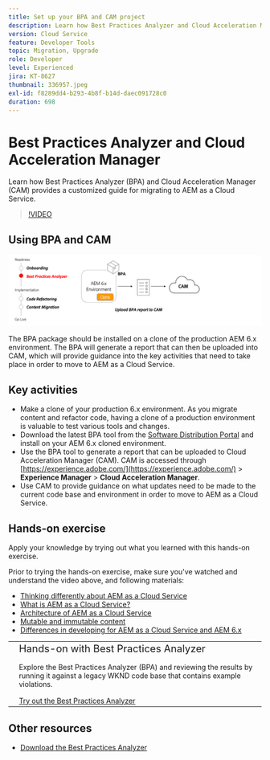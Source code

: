 ```yaml
---
title: Set up your BPA and CAM project
description: Learn how Best Practices Analyzer and Cloud Acceleration Manager provides a customized guide for migrating to AEM as a Cloud Service.
version: Cloud Service
feature: Developer Tools
topic: Migration, Upgrade
role: Developer
level: Experienced
jira: KT-8627
thumbnail: 336957.jpeg
exl-id: f8289dd4-b293-4b8f-b14d-daec091728c0
duration: 698
---
```

# Best Practices Analyzer and Cloud Acceleration Manager

Learn how Best Practices Analyzer (BPA) and Cloud Acceleration Manager (CAM) provides a customized guide for migrating to AEM as a Cloud Service. 

>[!VIDEO](https://video.tv.adobe.com/v/336957?quality=12&learn=on)

## Using BPA and CAM 

![BPA and CAM high level diagram](assets/bpa-cam-diagram.png)

The BPA package should be installed on a clone of the production AEM 6.x environment. The BPA will generate a report that can then be uploaded into CAM, which will provide guidance into the key activities that need to take place in order to move to AEM as a Cloud Service.

## Key activities

+ Make a clone of your production 6.x environment. As you migrate content and refactor code, having a clone of a production environment is valuable to test various tools and changes.
+ Download the latest BPA tool from the [Software Distribution Portal](https://experience.adobe.com/#/downloads/content/software-distribution/en/aemcloud.html) and install on your AEM 6.x cloned environment.
+ Use the BPA tool to generate a report that can be uploaded to Cloud Acceleration Manager (CAM). CAM is accessed through [https://experience.adobe.com/](https://experience.adobe.com/) > **Experience Manager** > **Cloud Acceleration Manager**. 
+ Use CAM to provide guidance on what updates need to be made to the current code base and environment in order to move to AEM as a Cloud Service.

## Hands-on exercise

Apply your knowledge by trying out what you learned with this hands-on exercise.

Prior to trying the hands-on exercise, make sure you've watched and understand the video above, and following materials:

+ [Thinking differently about AEM as a Cloud Service](./introduction.md)
+ [What is AEM as a Cloud Service?](https://experienceleague.adobe.com/docs/experience-manager-learn/cloud-service/introduction/what-is-aem-as-a-cloud-service.html?lang=en)
+ [Architecture of AEM as a Cloud Service](https://experienceleague.adobe.com/docs/experience-manager-learn/cloud-service/introduction/architecture.html?lang=en)
+ [Mutable and immutable content](https://experienceleague.adobe.com/docs/experience-manager-learn/cloud-service/developing/basics/mutable-immutable.html?lang=en)
+ [Differences in developing for AEM as a Cloud Service and AEM 6.x](https://experienceleague.adobe.com/docs/experience-manager-cloud-service/implementing/developing/development-guidelines.html#developing)

<table style="border-width:0">
    <tr>
        <td style="width:150px">
            <a  rel="noreferrer"
                target="_blank"
                href="https://github.com/adobe/aem-cloud-engineering-video-series-exercises/tree/session1-differently#bootcamp---session-1-introduction-and-thinking-differently"><img alt="Hands-on exercise GitHub repository" src="./assets/github.png"/>
            </a>        
        </td>
        <td style="width:100%;margin-bottom:1rem;">
            <div style="font-size:1.25rem;font-weight:400;">Hands-on with Best Practices Analyzer</div>
            <p style="margin:1rem 0">
                Explore the Best Practices Analyzer (BPA) and reviewing the results by running it against a legacy WKND code base that contains example violations.
            </p>
            <a  rel="noreferrer"
                target="_blank"
                href="https://github.com/adobe/aem-cloud-engineering-video-series-exercises/tree/session1-differently#bootcamp---session-1-introduction-and-thinking-differently" class="spectrum-Button spectrum-Button--primary spectrum-Button--sizeM">
                <span class="spectrum-Button-label has-no-wrap has-text-weight-bold">Try out the Best Practices Analyzer</span>
            </a>
        </td>
    </tr>
</table>


## Other resources

+ [Download the Best Practices Analyzer](https://experience.adobe.com/#/downloads/content/software-distribution/en/aemcloud.html?fulltext=Best*+Practices*+Analyzer*&orderby=%40jcr%3Acontent%2Fjcr%3AlastModified&orderby.sort=desc&layout=list&p.offset=0&p.limit=1)